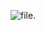 ![file.](https://docs.google.com/document/d/1BMW_eTA6Se86VEPuhOLOsbOxhDZgOKQWSr_sqJsal-s/edit?usp=sharing)

